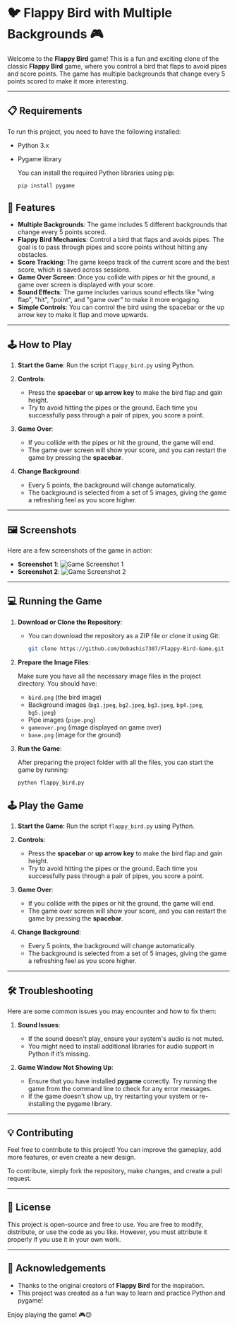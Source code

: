 # 🐦 Flappy Bird with Multiple Backgrounds 🎮

Welcome to the **Flappy Bird** game! This is a fun and exciting clone of the classic **Flappy Bird** game, where you control a bird that flaps to avoid pipes and score points. The game has multiple backgrounds that change every 5 points scored to make it more interesting.

---

## 📋 Requirements

To run this project, you need to have the following installed:

- Python 3.x
- Pygame library

  You can install the required Python libraries using pip:
  ```bash
  pip install pygame

## 🚀 Features

- **Multiple Backgrounds**: The game includes 5 different backgrounds that change every 5 points scored.
- **Flappy Bird Mechanics**: Control a bird that flaps and avoids pipes. The goal is to pass through pipes and score points without hitting any obstacles.
- **Score Tracking**: The game keeps track of the current score and the best score, which is saved across sessions.
- **Game Over Screen**: Once you collide with pipes or hit the ground, a game over screen is displayed with your score.
- **Sound Effects**: The game includes various sound effects like "wing flap", "hit", "point", and "game over" to make it more engaging.
- **Simple Controls**: You can control the bird using the spacebar or the up arrow key to make it flap and move upwards.

---

## 🕹️ How to Play

1. **Start the Game**: Run the script `flappy_bird.py` using Python.
   
2. **Controls**:
   - Press the **spacebar** or **up arrow key** to make the bird flap and gain height.
   - Try to avoid hitting the pipes or the ground. Each time you successfully pass through a pair of pipes, you score a point.
   
3. **Game Over**:
   - If you collide with the pipes or hit the ground, the game will end.
   - The game over screen will show your score, and you can restart the game by pressing the **spacebar**.

4. **Change Background**:
   - Every 5 points, the background will change automatically.
   - The background is selected from a set of 5 images, giving the game a refreshing feel as you score higher.

---

## 🖼️ Screenshots

Here are a few screenshots of the game in action:

- **Screenshot 1**: ![Game Screenshot 1](path/to/your/screenshot1.png)
- **Screenshot 2**: ![Game Screenshot 2](path/to/your/screenshot2.png)

---

## 💻 Running the Game

1. **Download or Clone the Repository**:

   - You can download the repository as a ZIP file or clone it using Git:

     ```bash
     git clone https://github.com/Debashis7307/Flappy-Bird-Game.git
     ```

2. **Prepare the Image Files**:

   Make sure you have all the necessary image files in the project directory. You should have:

   - `bird.png` (the bird image)
   - Background images (`bg1.jpeg`, `bg2.jpeg`, `bg3.jpeg`, `bg4.jpeg`, `bg5.jpeg`)
   - Pipe images (`pipe.png`)
   - `gameover.png` (image displayed on game over)
   - `base.png` (image for the ground)

3. **Run the Game**:

   After preparing the project folder with all the files, you can start the game by running:

   ```bash
   python flappy_bird.py
   
## 🕹️ Play the Game

1. **Start the Game**: Run the script `flappy_bird.py` using Python.
   
2. **Controls**:
   - Press the **spacebar** or **up arrow key** to make the bird flap and gain height.
   - Try to avoid hitting the pipes or the ground. Each time you successfully pass through a pair of pipes, you score a point.
   
3. **Game Over**:
   - If you collide with the pipes or hit the ground, the game will end.
   - The game over screen will show your score, and you can restart the game by pressing the **spacebar**.

4. **Change Background**:
   - Every 5 points, the background will change automatically.
   - The background is selected from a set of 5 images, giving the game a refreshing feel as you score higher.

---

## 🛠️ Troubleshooting

Here are some common issues you may encounter and how to fix them:

1. **Sound Issues**:
   - If the sound doesn't play, ensure your system's audio is not muted.
   - You might need to install additional libraries for audio support in Python if it’s missing.

2. **Game Window Not Showing Up**:
   - Ensure that you have installed **pygame** correctly. Try running the game from the command line to check for any error messages.
   - If the game doesn't show up, try restarting your system or re-installing the pygame library.

---

## 💡 Contributing

Feel free to contribute to this project! You can improve the gameplay, add more features, or even create a new design.

To contribute, simply fork the repository, make changes, and create a pull request.

---

## 📝 License

This project is open-source and free to use. You are free to modify, distribute, or use the code as you like. However, you must attribute it properly if you use it in your own work.

---

## 👏 Acknowledgements

- Thanks to the original creators of **Flappy Bird** for the inspiration.
- This project was created as a fun way to learn and practice Python and pygame!

Enjoy playing the game! 🎮😊



